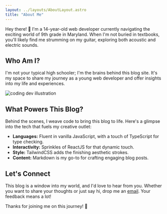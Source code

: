 ```yaml
---
layout: ../layouts/AboutLayout.astro
title: "About Me"
---
```


Hey there! 👋 I'm a 14-year-old web developer currently navigating the exciting world of 9th grade in Maryland. When I'm not buried in textbooks, you'll likely find me strumming on my guitar, exploring both acoustic and electric sounds.

## Who Am I?

I'm not your typical high schooler; I'm the brains behind this blog site. It's my space to share my journey as a young web developer and offer insights into my life and experiences.

<div>
  <img src="/assets/dev.svg" class="sm:w-1/2 mx-auto" alt="coding dev illustration">
</div>

## What Powers This Blog?

Behind the scenes, I weave code to bring this blog to life. Here's a glimpse into the tech that fuels my creative outlet:

- **Languages:** Fluent in vanilla JavaScript, with a touch of TypeScript for type checking.
- **Interactivity:** Sprinkles of ReactJS for that dynamic touch.
- **Style:** TailwindCSS adds the finishing aesthetic strokes.
- **Content:** Markdown is my go-to for crafting engaging blog posts.

## Let's Connect

This blog is a window into my world, and I'd love to hear from you. Whether you want to share your thoughts or just say hi, drop me an [email](mailto:contact@yourdomain.com). Your feedback means a lot!

Thanks for joining me on this journey! 🚀
